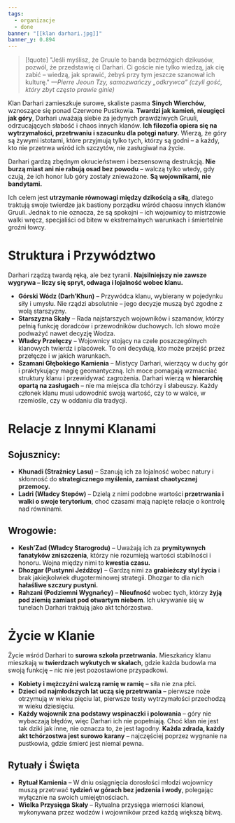 ```yaml
---
tags:
  - organizacje
  - done
banner: "[[klan darhari.jpg]]"
banner_y: 0.894
---
```

>[!quote] "Jeśli myślisz, że Gruule to banda bezmózgich dzikusów, pozwól, że przedstawię ci Darhari. Ci goście nie tylko wiedzą, jak cię zabić – wiedzą, jak sprawić, żebyś przy tym jeszcze szanował ich kulturę."
>_—Pierre Jeoun Tzy, samozwańczy „odkrywca” (czyli gość, który zbyt często prawie ginie)_

Klan Darhari zamieszkuje surowe, skaliste pasma **Sinych Wierchów**, wznoszące się ponad Czerwone Pustkowia. **Twardzi jak kamień, nieugięci jak góry**, Darhari uważają siebie za jedynych prawdziwych Gruuli, odrzucających słabość i chaos innych klanów. **Ich filozofia opiera się na wytrzymałości, przetrwaniu i szacunku dla potęgi natury.** Wierzą, że góry są żywymi istotami, które przyjmują tylko tych, którzy są godni – a każdy, kto nie przetrwa wśród ich szczytów, nie zasługiwał na życie.

Darhari gardzą zbędnym okrucieństwem i bezsensowną destrukcją. **Nie burzą miast ani nie rabują osad bez powodu** – walczą tylko wtedy, gdy czują, że ich honor lub góry zostały znieważone. **Są wojownikami, nie bandytami.**

Ich celem jest **utrzymanie równowagi między dzikością a siłą**, dlatego traktują swoje twierdze jak bastiony porządku wśród chaosu innych klanów Gruuli. Jednak to nie oznacza, że są spokojni – ich wojownicy to mistrzowie walki wręcz, specjaliści od bitew w ekstremalnych warunkach i śmiertelnie groźni łowcy.
# **Struktura i Przywództwo**
Darhari rządzą twardą ręką, ale bez tyranii. **Najsilniejszy nie zawsze wygrywa – liczy się spryt, odwaga i lojalność wobec klanu.**
- **Górski Wódz (Darh’Khun)** – Przywódca klanu, wybierany w pojedynku siły i umysłu. Nie rządzi absolutnie – jego decyzje muszą być zgodne z wolą starszyzny.
- **Starszyzna Skały** – Rada najstarszych wojowników i szamanów, którzy pełnią funkcję doradców i przewodników duchowych. Ich słowo może podważyć nawet decyzję Wodza.
- **Władcy Przełęczy** – Wojownicy stojący na czele poszczególnych klanowych twierdz i placówek. To oni decydują, kto może przejść przez przełęcze i w jakich warunkach.
- **Szamani Głębokiego Kamienia** – Mistycy Darhari, wierzący w duchy gór i praktykujący magię geomantyczną. Ich moce pomagają wzmacniać struktury klanu i przewidywać zagrożenia.
Darhari wierzą w **hierarchię opartą na zasługach** – nie ma miejsca dla tchórzy i słabeuszy. Każdy członek klanu musi udowodnić swoją wartość, czy to w walce, w rzemiośle, czy w oddaniu dla tradycji.
# **Relacje z Innymi Klanami**
## **Sojusznicy:**
- **Khunadi (Strażnicy Lasu)** – Szanują ich za lojalność wobec natury i skłonność do **strategicznego myślenia, zamiast chaotycznej przemocy.**
- **Ladri (Władcy Stepów)** – Dzielą z nimi podobne wartości **przetrwania i walki o swoje terytorium**, choć czasami mają napięte relacje o kontrolę nad równinami.
## **Wrogowie:**
- **Kesh’Zad (Władcy Starogrodu)** – Uważają ich za **prymitywnych fanatyków zniszczenia**, którzy nie rozumieją wartości stabilności i honoru. Wojna między nimi to **kwestia czasu.**
- **Dhozgar (Pustynni Jeźdźcy)** – Gardzą nimi za **grabieżczy styl życia** i brak jakiejkolwiek długoterminowej strategii. Dhozgar to dla nich **hałaśliwe szczury pustyni.**
- **Rahzani (Podziemni Wygnańcy)** – **Nieufność** wobec tych, którzy **żyją pod ziemią zamiast pod otwartym niebem**. Ich ukrywanie się w tunelach Darhari traktują jako akt tchórzostwa.
# **Życie w Klanie**
Życie wśród Darhari to **surowa szkoła przetrwania.** Mieszkańcy klanu mieszkają w **twierdzach wykutych w skałach**, gdzie każda budowla ma swoją funkcję – nic nie jest pozostawione przypadkowi.
- **Kobiety i mężczyźni walczą ramię w ramię** – siła nie zna płci.
- **Dzieci od najmłodszych lat uczą się przetrwania** – pierwsze noże otrzymują w wieku pięciu lat, pierwsze testy wytrzymałości przechodzą w wieku dziesięciu.
- **Każdy wojownik zna podstawy wspinaczki i polowania** – góry nie wybaczają błędów, więc Darhari ich nie popełniają.
Choć klan nie jest tak dziki jak inne, nie oznacza to, że jest łagodny. **Każda zdrada, każdy akt tchórzostwa jest surowo karany** – najczęściej poprzez wygnanie na pustkowia, gdzie śmierć jest niemal pewna.
## **Rytuały i Święta**
- **Rytuał Kamienia** – W dniu osiągnięcia dorosłości młodzi wojownicy muszą przetrwać **tydzień w górach bez jedzenia i wody**, polegając wyłącznie na swoich umiejętnościach.
- **Wielka Przysięga Skały** – Rytualna przysięga wierności klanowi, wykonywana przez wodzów i wojowników przed każdą większą bitwą.